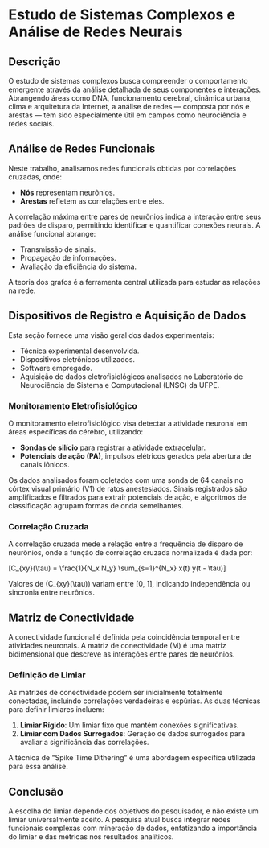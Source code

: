 # Estudo de Sistemas Complexos e Análise de Redes Neurais

## Descrição
O estudo de sistemas complexos busca compreender o comportamento emergente através da análise detalhada de seus componentes e interações. Abrangendo áreas como DNA, funcionamento cerebral, dinâmica urbana, clima e arquitetura da Internet, a análise de redes — composta por nós e arestas — tem sido especialmente útil em campos como neurociência e redes sociais.

## Análise de Redes Funcionais
Neste trabalho, analisamos redes funcionais obtidas por correlações cruzadas, onde:
- **Nós** representam neurônios.
- **Arestas** refletem as correlações entre eles.

A correlação máxima entre pares de neurônios indica a interação entre seus padrões de disparo, permitindo identificar e quantificar conexões neurais. A análise funcional abrange:
- Transmissão de sinais.
- Propagação de informações.
- Avaliação da eficiência do sistema.

A teoria dos grafos é a ferramenta central utilizada para estudar as relações na rede.

## Dispositivos de Registro e Aquisição de Dados
Esta seção fornece uma visão geral dos dados experimentais:
- Técnica experimental desenvolvida.
- Dispositivos eletrônicos utilizados.
- Software empregado.
- Aquisição de dados eletrofisiológicos analisados no Laboratório de Neurociência de Sistema e Computacional (LNSC) da UFPE.

### Monitoramento Eletrofisiológico
O monitoramento eletrofisiológico visa detectar a atividade neuronal em áreas específicas do cérebro, utilizando:
- **Sondas de silício** para registrar a atividade extracelular.
- **Potenciais de ação (PA)**, impulsos elétricos gerados pela abertura de canais iônicos.

Os dados analisados foram coletados com uma sonda de 64 canais no córtex visual primário (V1) de ratos anestesiados. Sinais registrados são amplificados e filtrados para extrair potenciais de ação, e algoritmos de classificação agrupam formas de onda semelhantes.

### Correlação Cruzada
A correlação cruzada mede a relação entre a frequência de disparo de neurônios, onde a função de correlação cruzada normalizada é dada por:

\[C_{xy}(\tau) = \frac{1}{N_x N_y} \sum_{s=1}^{N_x} x(t) y(t - \tau)\]

Valores de \(C_{xy}(\tau)\) variam entre [0, 1], indicando independência ou sincronia entre neurônios.

## Matriz de Conectividade
A conectividade funcional é definida pela coincidência temporal entre atividades neuronais. A matriz de conectividade \(M\) é uma matriz bidimensional que descreve as interações entre pares de neurônios.

### Definição de Limiar
As matrizes de conectividade podem ser inicialmente totalmente conectadas, incluindo correlações verdadeiras e espúrias. As duas técnicas para definir limiares incluem:
1. **Limiar Rígido**: Um limiar fixo que mantém conexões significativas.
2. **Limiar com Dados Surrogados**: Geração de dados surrogados para avaliar a significância das correlações.

A técnica de "Spike Time Dithering" é uma abordagem específica utilizada para essa análise.

## Conclusão
A escolha do limiar depende dos objetivos do pesquisador, e não existe um limiar universalmente aceito. A pesquisa atual busca integrar redes funcionais complexas com mineração de dados, enfatizando a importância do limiar e das métricas nos resultados analíticos.

